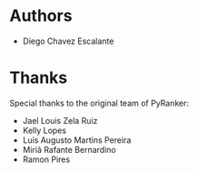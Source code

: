 # Authors
- Diego Chavez Escalante

# Thanks
Special thanks to the original team of PyRanker:
- Jael Louis Zela Ruiz
- Kelly Lopes
- Luís Augusto Martins Pereira
- Miriã Rafante Bernardino
- Ramon Pires
